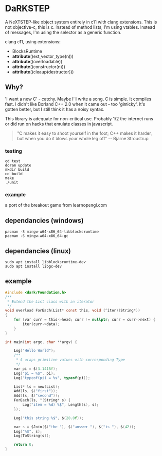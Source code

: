 # DaRKSTEP

A NeXTSTEP-like object system entirely in c11 with clang extensions. This is not objective-c, this is c. Instead of method lists, I'm using vtables. Instead of messages, I'm using the selector as a generic function.

clang c11, using extensions:
* BlocksRuntime
* __attribute__((ext_vector_type(n)))
* __attribute__((overloadable))
* __attribute__((constructor(n)))
* __attribute__((cleaup(destructor)))

## Why?
'I want a new C' - catchy. Maybe I'll write a song. C is simple. It compiles fast. I didn't like Borland C++ 2.0 when it came out - too 'gimicky'. It's gotten better, but I still think it has a noisy syntax.

This library is adequate for non-critical use. Probably 1/2 the internet runs or did run on hacks that emulate classes in javascript.

> "C makes it easy to shoot yourself in the foot; C++ makes it harder, but when you do it blows your whole leg off" -- Bjarne Stroustrup




### testing

    cd test
    doran update
    mkdir build
    cd build
    make
    ./unit

### example
a port of the breakout game from learnopengl.com

## dependancies (windows)
    pacman -S mingw-w64-x86_64-libblocksruntime
    pacman -S mingw-w64-x86_64-gc

## dependancies (linux)
    sudo apt install libblocksruntime-dev
    sudo apt install libgc-dev

## example
```c
#include <dark/Foundation.h>
/**
 * Extend the List class with an iterator
 */
void overload ForEach(List* const this, void (^iter)(String*))
{
    for (var curr = this->head; curr != nullptr; curr = curr->next) {
        iter(curr->data);
    }
}

int main(int argc, char **argv) {

    Log("Hello World");
    /**
     * $ wraps primitive values with corresponding Type
     */
    var pi = $(3.1415f);
    Log("pi = %$", pi);
    Log("typeof(pi) = %s", typeof(pi));

    List* ls = new(List);
    Add(ls, $("first"));
    Add(ls, $("second"));
    ForEach(ls, ^(String* s) {
        Log("item = %d) %$", Length(s), s);
    });

    Log("this string %$", $(20.0f));

    var s = $Join($("the "), $("answer "), $("is "), $(42));
    Log("%$", s);
    Log(ToString(s));

    return 0;
}


```

